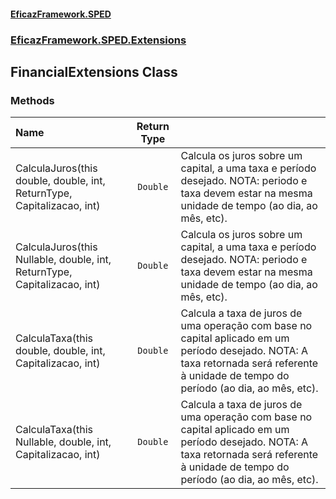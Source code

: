 #### [EficazFramework.SPED](EficazFrameworkSPED.md 'EficazFramework SPED')
### [EficazFramework.SPED.Extensions](EficazFramework.SPED.Extensions.md 'EficazFramework.SPED.Extensions')

## FinancialExtensions Class
### Methods

| Name | Return Type | |
| :--- | :---: | :--- |
| CalculaJuros(this double, double, int, ReturnType, Capitalizacao, int) | `Double` | Calcula os juros sobre um capital, a uma taxa e período desejado.            NOTA: periodo e taxa devem estar na mesma unidade de tempo (ao dia, ao mês, etc). |
| CalculaJuros(this Nullable<double>, double, int, ReturnType, Capitalizacao, int) | `Double` | Calcula os juros sobre um capital, a uma taxa e período desejado.            NOTA: periodo e taxa devem estar na mesma unidade de tempo (ao dia, ao mês, etc). |
| CalculaTaxa(this double, double, int, Capitalizacao, int) | `Double` | Calcula a taxa de juros de uma operação com base no capital aplicado em um período desejado.            NOTA: A taxa retornada será referente à unidade de tempo do período (ao dia, ao mês, etc). |
| CalculaTaxa(this Nullable<double>, double, int, Capitalizacao, int) | `Double` | Calcula a taxa de juros de uma operação com base no capital aplicado em um período desejado.            NOTA: A taxa retornada será referente à unidade de tempo do período (ao dia, ao mês, etc). |
